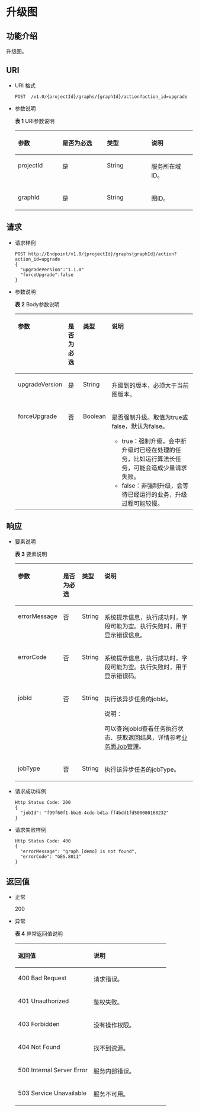 # 升级图<a name="ges_03_0101"></a>

## 功能介绍<a name="section169600301490"></a>

升级图。

## URI<a name="section149741230134910"></a>

-   URI 格式

    ```
    POST  /v1.0/{projectId}/graphs/{graphId}/action?action_id=upgrade
    ```

-   参数说明

    **表 1**  URI参数说明

    <a name="table1810588194531"></a>
    <table><thead align="left"><tr id="row60039522194531"><th class="cellrowborder" valign="top" width="25%" id="mcps1.2.5.1.1"><p id="p17147315194548"><a name="p17147315194548"></a><a name="p17147315194548"></a>参数</p>
    </th>
    <th class="cellrowborder" valign="top" width="25%" id="mcps1.2.5.1.2"><p id="p46755299194548"><a name="p46755299194548"></a><a name="p46755299194548"></a>是否为必选</p>
    </th>
    <th class="cellrowborder" valign="top" width="25%" id="mcps1.2.5.1.3"><p id="p29082892194548"><a name="p29082892194548"></a><a name="p29082892194548"></a>类型</p>
    </th>
    <th class="cellrowborder" valign="top" width="25%" id="mcps1.2.5.1.4"><p id="p6904021194548"><a name="p6904021194548"></a><a name="p6904021194548"></a>说明</p>
    </th>
    </tr>
    </thead>
    <tbody><tr id="row43054002194531"><td class="cellrowborder" valign="top" width="25%" headers="mcps1.2.5.1.1 "><p id="p65907560194548"><a name="p65907560194548"></a><a name="p65907560194548"></a>projectId</p>
    </td>
    <td class="cellrowborder" valign="top" width="25%" headers="mcps1.2.5.1.2 "><p id="p36912130194548"><a name="p36912130194548"></a><a name="p36912130194548"></a>是</p>
    </td>
    <td class="cellrowborder" valign="top" width="25%" headers="mcps1.2.5.1.3 "><p id="p37092573194548"><a name="p37092573194548"></a><a name="p37092573194548"></a>String</p>
    </td>
    <td class="cellrowborder" valign="top" width="25%" headers="mcps1.2.5.1.4 "><p id="p51708449194548"><a name="p51708449194548"></a><a name="p51708449194548"></a>服务所在域ID。</p>
    </td>
    </tr>
    <tr id="row13983555910"><td class="cellrowborder" valign="top" width="25%" headers="mcps1.2.5.1.1 "><p id="p174437435917"><a name="p174437435917"></a><a name="p174437435917"></a>graphId</p>
    </td>
    <td class="cellrowborder" valign="top" width="25%" headers="mcps1.2.5.1.2 "><p id="p1544874155914"><a name="p1544874155914"></a><a name="p1544874155914"></a>是</p>
    </td>
    <td class="cellrowborder" valign="top" width="25%" headers="mcps1.2.5.1.3 "><p id="p144516465913"><a name="p144516465913"></a><a name="p144516465913"></a>String</p>
    </td>
    <td class="cellrowborder" valign="top" width="25%" headers="mcps1.2.5.1.4 "><p id="p8452744595"><a name="p8452744595"></a><a name="p8452744595"></a>图ID。</p>
    </td>
    </tr>
    </tbody>
    </table>


## 请求<a name="section1221193164918"></a>

-   请求样例

    ```
    POST http://Endpoint/v1.0/{projectId}/graphs{graphId}/action?action_id=upgrade
    {
      "upgradeVersion":"1.1.8"
      "forceUpgrade":false
    }
    ```

-   参数说明

    **表 2**  Body参数说明

    <a name="table4309040194650"></a>
    <table><thead align="left"><tr id="row21973378194650"><th class="cellrowborder" valign="top" width="13.209999999999999%" id="mcps1.2.5.1.1"><p id="p39167243194723"><a name="p39167243194723"></a><a name="p39167243194723"></a>参数</p>
    </th>
    <th class="cellrowborder" valign="top" width="9.700000000000001%" id="mcps1.2.5.1.2"><p id="p18430128194723"><a name="p18430128194723"></a><a name="p18430128194723"></a>是否为必选</p>
    </th>
    <th class="cellrowborder" valign="top" width="9.790000000000001%" id="mcps1.2.5.1.3"><p id="p16445385194723"><a name="p16445385194723"></a><a name="p16445385194723"></a>类型</p>
    </th>
    <th class="cellrowborder" valign="top" width="67.30000000000001%" id="mcps1.2.5.1.4"><p id="p57007807194723"><a name="p57007807194723"></a><a name="p57007807194723"></a>说明</p>
    </th>
    </tr>
    </thead>
    <tbody><tr id="row3482949194650"><td class="cellrowborder" valign="top" width="13.209999999999999%" headers="mcps1.2.5.1.1 "><p id="p30523487194723"><a name="p30523487194723"></a><a name="p30523487194723"></a>upgradeVersion</p>
    </td>
    <td class="cellrowborder" valign="top" width="9.700000000000001%" headers="mcps1.2.5.1.2 "><p id="p56483419194723"><a name="p56483419194723"></a><a name="p56483419194723"></a>是</p>
    </td>
    <td class="cellrowborder" valign="top" width="9.790000000000001%" headers="mcps1.2.5.1.3 "><p id="p11754194194723"><a name="p11754194194723"></a><a name="p11754194194723"></a>String</p>
    </td>
    <td class="cellrowborder" valign="top" width="67.30000000000001%" headers="mcps1.2.5.1.4 "><p id="p12565678194723"><a name="p12565678194723"></a><a name="p12565678194723"></a>升级到的版本，必须大于当前图版本。</p>
    </td>
    </tr>
    <tr id="row36378609194650"><td class="cellrowborder" valign="top" width="13.209999999999999%" headers="mcps1.2.5.1.1 "><p id="p33574420194723"><a name="p33574420194723"></a><a name="p33574420194723"></a>forceUpgrade</p>
    </td>
    <td class="cellrowborder" valign="top" width="9.700000000000001%" headers="mcps1.2.5.1.2 "><p id="p35173466194723"><a name="p35173466194723"></a><a name="p35173466194723"></a>否</p>
    </td>
    <td class="cellrowborder" valign="top" width="9.790000000000001%" headers="mcps1.2.5.1.3 "><p id="p30478497194723"><a name="p30478497194723"></a><a name="p30478497194723"></a>Boolean</p>
    </td>
    <td class="cellrowborder" valign="top" width="67.30000000000001%" headers="mcps1.2.5.1.4 "><p id="p52839184194723"><a name="p52839184194723"></a><a name="p52839184194723"></a>是否强制升级。取值为true或false，默认为false。</p>
    <a name="ul118595181507"></a><a name="ul118595181507"></a><ul id="ul118595181507"><li>true：强制升级，会中断升级时已经在处理的任务，比如运行算法长任务，可能会造成少量请求失败。</li><li>false：非强制升级，会等待已经运行的业务，升级过程可能较慢。</li></ul>
    </td>
    </tr>
    </tbody>
    </table>


## 响应<a name="section784431104919"></a>

-   要素说明

    **表 3**  要素说明

    <a name="table5953151194741"></a>
    <table><thead align="left"><tr id="row12999148194741"><th class="cellrowborder" valign="top" width="15%" id="mcps1.2.5.1.1"><p id="p58519615194754"><a name="p58519615194754"></a><a name="p58519615194754"></a>参数</p>
    </th>
    <th class="cellrowborder" valign="top" width="12%" id="mcps1.2.5.1.2"><p id="p42468347194754"><a name="p42468347194754"></a><a name="p42468347194754"></a>是否为必选</p>
    </th>
    <th class="cellrowborder" valign="top" width="10%" id="mcps1.2.5.1.3"><p id="p17384108194754"><a name="p17384108194754"></a><a name="p17384108194754"></a>类型</p>
    </th>
    <th class="cellrowborder" valign="top" width="63%" id="mcps1.2.5.1.4"><p id="p65935546194754"><a name="p65935546194754"></a><a name="p65935546194754"></a>说明</p>
    </th>
    </tr>
    </thead>
    <tbody><tr id="row30988599194741"><td class="cellrowborder" valign="top" width="15%" headers="mcps1.2.5.1.1 "><p id="p19384075194754"><a name="p19384075194754"></a><a name="p19384075194754"></a>errorMessage</p>
    </td>
    <td class="cellrowborder" valign="top" width="12%" headers="mcps1.2.5.1.2 "><p id="p26606238194754"><a name="p26606238194754"></a><a name="p26606238194754"></a>否</p>
    </td>
    <td class="cellrowborder" valign="top" width="10%" headers="mcps1.2.5.1.3 "><p id="p7621678194754"><a name="p7621678194754"></a><a name="p7621678194754"></a>String</p>
    </td>
    <td class="cellrowborder" valign="top" width="63%" headers="mcps1.2.5.1.4 "><p id="p13376162194754"><a name="p13376162194754"></a><a name="p13376162194754"></a>系统提示信息，执行成功时，字段可能为空。执行失败时，用于显示错误信息。</p>
    </td>
    </tr>
    <tr id="row34213335194741"><td class="cellrowborder" valign="top" width="15%" headers="mcps1.2.5.1.1 "><p id="p20437115194754"><a name="p20437115194754"></a><a name="p20437115194754"></a>errorCode</p>
    </td>
    <td class="cellrowborder" valign="top" width="12%" headers="mcps1.2.5.1.2 "><p id="p44793625194754"><a name="p44793625194754"></a><a name="p44793625194754"></a>否</p>
    </td>
    <td class="cellrowborder" valign="top" width="10%" headers="mcps1.2.5.1.3 "><p id="p4405048194754"><a name="p4405048194754"></a><a name="p4405048194754"></a>String</p>
    </td>
    <td class="cellrowborder" valign="top" width="63%" headers="mcps1.2.5.1.4 "><p id="p21264640194754"><a name="p21264640194754"></a><a name="p21264640194754"></a>系统提示信息，执行成功时，字段可能为空。执行失败时，用于显示错误码。</p>
    </td>
    </tr>
    <tr id="row34686231194741"><td class="cellrowborder" valign="top" width="15%" headers="mcps1.2.5.1.1 "><p id="p66884057194754"><a name="p66884057194754"></a><a name="p66884057194754"></a>jobId</p>
    </td>
    <td class="cellrowborder" valign="top" width="12%" headers="mcps1.2.5.1.2 "><p id="p48899565194754"><a name="p48899565194754"></a><a name="p48899565194754"></a>否</p>
    </td>
    <td class="cellrowborder" valign="top" width="10%" headers="mcps1.2.5.1.3 "><p id="p1441829194754"><a name="p1441829194754"></a><a name="p1441829194754"></a>String</p>
    </td>
    <td class="cellrowborder" valign="top" width="63%" headers="mcps1.2.5.1.4 "><p id="p49679338194754"><a name="p49679338194754"></a><a name="p49679338194754"></a>执行该异步任务的jobId。</p>
    <div class="note" id="note9729320320"><a name="note9729320320"></a><a name="note9729320320"></a><span class="notetitle"> 说明： </span><div class="notebody"><p id="p1872133312"><a name="p1872133312"></a><a name="p1872133312"></a>可以查询jobId查看任务执行状态、获取返回结果，详情参考<a href="业务面Job管理.md">业务面Job管理</a>。</p>
    </div></div>
    </td>
    </tr>
    <tr id="row66477930194741"><td class="cellrowborder" valign="top" width="15%" headers="mcps1.2.5.1.1 "><p id="p44559935194754"><a name="p44559935194754"></a><a name="p44559935194754"></a>jobType</p>
    </td>
    <td class="cellrowborder" valign="top" width="12%" headers="mcps1.2.5.1.2 "><p id="p52584962194754"><a name="p52584962194754"></a><a name="p52584962194754"></a>否</p>
    </td>
    <td class="cellrowborder" valign="top" width="10%" headers="mcps1.2.5.1.3 "><p id="p31523501194754"><a name="p31523501194754"></a><a name="p31523501194754"></a>String</p>
    </td>
    <td class="cellrowborder" valign="top" width="63%" headers="mcps1.2.5.1.4 "><p id="p3266793194754"><a name="p3266793194754"></a><a name="p3266793194754"></a>执行该异步任务的jobType。</p>
    </td>
    </tr>
    </tbody>
    </table>

-   请求成功样例

    ```
    Http Status Code: 200
    {
      "jobId": "f99f60f1-bba6-4cde-bd1a-ff4bdd1fd500000168232"
    }
    ```

-   请求失败样例

    ```
    Http Status Code: 400
    {
      "errorMessage": "graph [demo] is not found",
      "errorCode": "GES.8011"
    }
    ```


## 返回值<a name="section121153316499"></a>

-   正常

    200

-   异常

    **表 4**  异常返回值说明

    <a name="table2984752518246"></a>
    <table><thead align="left"><tr id="row1211940418246"><th class="cellrowborder" valign="top" width="50%" id="mcps1.2.3.1.1"><p id="p3980654218254"><a name="p3980654218254"></a><a name="p3980654218254"></a>返回值</p>
    </th>
    <th class="cellrowborder" valign="top" width="50%" id="mcps1.2.3.1.2"><p id="p310447318254"><a name="p310447318254"></a><a name="p310447318254"></a>说明</p>
    </th>
    </tr>
    </thead>
    <tbody><tr id="row4240912018246"><td class="cellrowborder" valign="top" width="50%" headers="mcps1.2.3.1.1 "><p id="p3446280418254"><a name="p3446280418254"></a><a name="p3446280418254"></a>400 Bad Request</p>
    </td>
    <td class="cellrowborder" valign="top" width="50%" headers="mcps1.2.3.1.2 "><p id="p4002370018254"><a name="p4002370018254"></a><a name="p4002370018254"></a>请求错误。</p>
    </td>
    </tr>
    <tr id="row4888805618246"><td class="cellrowborder" valign="top" width="50%" headers="mcps1.2.3.1.1 "><p id="p5203043918254"><a name="p5203043918254"></a><a name="p5203043918254"></a>401 Unauthorized</p>
    </td>
    <td class="cellrowborder" valign="top" width="50%" headers="mcps1.2.3.1.2 "><p id="p5371601718254"><a name="p5371601718254"></a><a name="p5371601718254"></a>鉴权失败。</p>
    </td>
    </tr>
    <tr id="row3592872518246"><td class="cellrowborder" valign="top" width="50%" headers="mcps1.2.3.1.1 "><p id="p3450921718254"><a name="p3450921718254"></a><a name="p3450921718254"></a>403 Forbidden</p>
    </td>
    <td class="cellrowborder" valign="top" width="50%" headers="mcps1.2.3.1.2 "><p id="p4378321618254"><a name="p4378321618254"></a><a name="p4378321618254"></a>没有操作权限。</p>
    </td>
    </tr>
    <tr id="row4281759818246"><td class="cellrowborder" valign="top" width="50%" headers="mcps1.2.3.1.1 "><p id="p4125438418254"><a name="p4125438418254"></a><a name="p4125438418254"></a>404 Not Found</p>
    </td>
    <td class="cellrowborder" valign="top" width="50%" headers="mcps1.2.3.1.2 "><p id="p5327079718254"><a name="p5327079718254"></a><a name="p5327079718254"></a>找不到资源。</p>
    </td>
    </tr>
    <tr id="row994303918246"><td class="cellrowborder" valign="top" width="50%" headers="mcps1.2.3.1.1 "><p id="p4548781618254"><a name="p4548781618254"></a><a name="p4548781618254"></a>500 Internal Server Error</p>
    </td>
    <td class="cellrowborder" valign="top" width="50%" headers="mcps1.2.3.1.2 "><p id="p6063444518254"><a name="p6063444518254"></a><a name="p6063444518254"></a>服务内部错误。</p>
    </td>
    </tr>
    <tr id="row5822219018246"><td class="cellrowborder" valign="top" width="50%" headers="mcps1.2.3.1.1 "><p id="p4487805318254"><a name="p4487805318254"></a><a name="p4487805318254"></a>503 Service Unavailable</p>
    </td>
    <td class="cellrowborder" valign="top" width="50%" headers="mcps1.2.3.1.2 "><p id="p1124370918254"><a name="p1124370918254"></a><a name="p1124370918254"></a>服务不可用。</p>
    </td>
    </tr>
    </tbody>
    </table>


